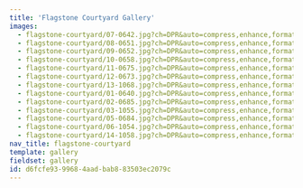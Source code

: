 ```yaml
---
title: 'Flagstone Courtyard Gallery'
images:
  - flagstone-courtyard/07-0642.jpg?ch=DPR&auto=compress,enhance,format&w=475&h=300
  - flagstone-courtyard/08-0651.jpg?ch=DPR&auto=compress,enhance,format&w=475&h=300
  - flagstone-courtyard/09-0652.jpg?ch=DPR&auto=compress,enhance,format&w=475&h=300
  - flagstone-courtyard/10-0658.jpg?ch=DPR&auto=compress,enhance,format&w=475&h=300
  - flagstone-courtyard/11-0675.jpg?ch=DPR&auto=compress,enhance,format&w=475&h=300
  - flagstone-courtyard/12-0673.jpg?ch=DPR&auto=compress,enhance,format&w=475&h=300
  - flagstone-courtyard/13-1068.jpg?ch=DPR&auto=compress,enhance,format&w=475&h=300
  - flagstone-courtyard/01-0640.jpg?ch=DPR&auto=compress,enhance,format&w=475&h=300
  - flagstone-courtyard/02-0685.jpg?ch=DPR&auto=compress,enhance,format&w=475&h=300
  - flagstone-courtyard/03-1055.jpg?ch=DPR&auto=compress,enhance,format&w=475&h=300
  - flagstone-courtyard/05-0684.jpg?ch=DPR&auto=compress,enhance,format&w=475&h=300
  - flagstone-courtyard/06-1054.jpg?ch=DPR&auto=compress,enhance,format&w=475&h=300
  - flagstone-courtyard/14-1058.jpg?ch=DPR&auto=compress,enhance,format&w=475&h=300
nav_title: flagstone-courtyard
template: gallery
fieldset: gallery
id: d6fcfe93-9968-4aad-bab8-83503ec2079c
---
```

